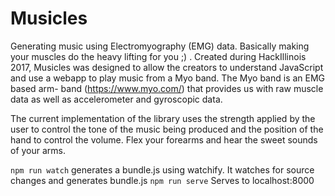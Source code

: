 # Musicles
Generating music using Electromyography (EMG) data. Basically making your muscles do the heavy lifting for you ;) . Created during HackIllinois 2017, Musicles was designed to allow the creators to understand JavaScript and use a webapp to play music from a Myo band. The Myo band is an EMG based arm- band (https://www.myo.com/) that provides us with raw muscle data as well as accelerometer and gyroscopic data. 

The current implementation of the library uses the strength applied by the user to control the tone of the music being produced and the position of the hand to control the volume. 
Flex your forearms and hear the sweet sounds of your arms. 

`npm run watch` generates a bundle.js using watchify. It watches for source changes and generates bundle.js
`npm run serve` Serves to localhost:8000 



